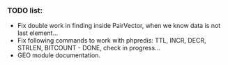 ### TODO list:

-	Fix double work in finding inside PairVector, when we know data is not last element...
-	Fix following commands to work with phpredis: TTL, INCR, DECR, STRLEN, BITCOUNT - DONE, check in progress...
-	GEO module documentation.
